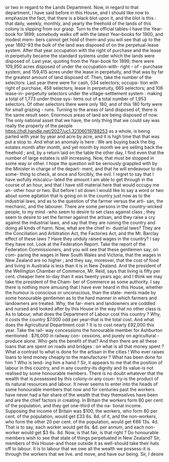 or two in regard to the Lands Department. Now, in regard to that department, I have said before in this House, and I should like now to emphasize the fact, that there is a black blot upon it, and the blot is this : that daily, weekly, monthly, and yearly the freehold of the lands of this colony is slipping from our grasp. Turn to the official tables-I have the Year-book for 1899; somebody walks off with the latest Year-books for 1900, and modest mem- bers cannot get hold of them-and you will see that up to the year 1892-93 the bulk of the land was disposed of on the perpetual-lease system. After that year occupation with the right of purchase and the lease in perpetuity became the standard systems under which the lands were disposed of. Last year, quoting from the Year-book for 1899, there were 109,950 acres disposed of under the occupation-with- right - of - purchase system, and 159,415 acres under the lease in perpetuity, and that was by far the greatest amount of land disposed of. Then, take the number of the selectors: Last year there were for cash, 534 selectors; occupa- tion with right of purchase, 458 selectors; lease in perpetuity, 665 selectors; and 106 lease-in- perpetuity selectors under the village-settlement system : making a total of 1,773 under those sys- tems out of a total number of 1,953 selectors. Of other selectors there were only 180, and of this 180 forty were for small grazing - runs. Turning to the areas of land disposed of, there is the same result seen. Enormous areas of land are being disposed of now. The only national asset that we have, the only thing that we could say was really the property of the people https://hdl.handle.net/2027/uc1.32106019788253 as a whole, is being parted with year by year and acre by acre, and it is high time that that was put a stop to. And what an anomaly is here : We are buying back the big estates month after month, and yet month by month we are selling back the freehold ; and, by a return laid on the table the other day, I find even that the number of large estates is still increasing. Now, that must be stopped in some way or other. I hope the question will be seriously grappled with by the Minister in charge of the depart- ment, and that he will endeavour to do some- thing to check, at once and forcibly, the evil. I regret to say that I have wofully miscalcu- lated the amount I am able to get through in the course of an hour, and that I have still material here that would occupy me an- other hour or two. But before I sit down I would like to say a word or two about some agitation that is going on in the country just now as to the industrial laws, and as to the question of the farmer versus the arti- san, the mechanic, and the labourer. There are some persons in the country-wicked people, to my mind -who seem to desire to set class against class ; they seem to desire to set the farmer against the artisan, and they raise a cry against the industrial laws, and say that they are ruining the country and doing all kinds of harm. Now, what are the chief in- dustrial laws? They are the Conciliation and Arbitration Act, the Factories Act, and the Mr. Barclay effect of these laws ? Have they unduly raised wages in the country? I say they have not. Look at the Federation Report. Take the report of the Federation Commissioners, and you will see that these gentlemen say, on com- paring the wages in New South Wales and Victoria, that the wages in New Zealand are no higher ; and they say, moreover, that the cost of food and living in Australia is less than it is in New Zealand. And the president of the Wellington Chamber of Commerce, Mr. Reid, says that living is fifty per cent. cheaper here to-day than it was twenty years ago; and I think we may take the president of the Cham- ber of Commerce as some authority. I say there is nothing more amusing that I have ever heard in this House, whether the humour is conscious or unconscious, than the state- ments made by some honourable gentlemen as to the hard manner in which farmers and landowners are treated. Why, the far- mers and landowners are coddled and nursed and looked after by this House in the way that no other class is. As to labour, what does the Department of Labour cost this country ? Why, it costs the country $7.000 odd per year-that is the total cost. And what does the Agricultural Department cost ? It is to cost nearly £92,000 this year. Take the rail- way concessions the honourable member for Ashburton mentioned : $76,000 in railway con- cessions, and purely on agricultural -produce alone. Who gets the benefit of that? And then there are all these loans that are spent on roads and bridges : on what is all that money spent ? What a contrast to what is done for the artisan in the cities ! Who ever raises loans to lend money cheaply to the manufacturer ? What has been done for him ? Who is lend- ing him a hand ? Sir, it appears to me that the position of labour in this country, and in any country-its dignity and its value-is not realised by some honourable members. There is no doubt whatever that the wealth that is possessed by this colony-or any coun- try-is the product of its natural resources and labour. It never seems to enter into the heads of some honourable members that now and for centuries past the workers have never had a fair share of the wealth that they themselves have been and are the chief factors in creating. In Britain the workers form 80 per cent. of the population, and they get one-third of the na- tional income. Supposing the income of Britain was $100, the workers, who form 80 per cent. of the population, would get £33 6s. 8d. of it, and the non-workers, who form the other 20 per cent. of the population, would get €66 13s. 4d. That is to say, each worker would get 6s. &d. per annum, and each non-worker would get $3 6s. 8d. Now, is that fair, is that right ? Do honourable members wish to see that state of things perpetuated in New Zealand? Sir, members of this House-and those outside it as well-should take their hats off to labour. It is to labour that we owe all the wealth we possess-it is through the workers that we live. and move, and have our being. Sir, I desire 